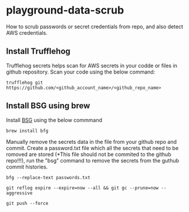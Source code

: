 # playground-data-scrub
How to scrub passwords or secret credentials from repo, and also detect AWS credentials.

## Install Trufflehog
Trufflehog secrets helps scan for AWS secrets in your codde or files in github repository. Scan your code using the below command:

`trufflehog git https://github.com/<github_account_name>/<github_repo_name>`

## Install BSG using brew

Install [BSG](https://rtyley.github.io/bfg-repo-cleaner/) using the below commmand

`brew install bfg`

Manually remove the secrets data in the file from your github repo and commit. Create a password.txt file which all the secrets that need to be romoved are stored (*This file should not be commited to the github repo!!!), run the "bsg" command to remove the secrets from the guthub commit histories.

`bfg --replace-text passwords.txt`

`git reflog expire --expire=now --all && git gc --prune=now --aggressive`

`git push --force`

